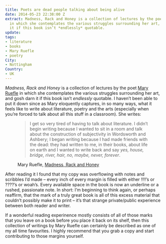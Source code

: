 ```yaml
---
title: Poets are dead people talking about being alive
date: 2014-05-23 22:38:00 Z
extract: Madness, Rack and Honey is a collection of lectures by the poet Mary Ruefle
  in which she contemplates the various struggles surrounding her art, and gosh darn
  it if this book isn’t *endlessly* quotable.
update: 
tags:
- literature
- books
- Mary Ruefle
- poetry
City:
- Nottingham
Country:
- UK
---
```


*Madness, Rack and Honey* is a collection of lectures by the poet [Mary Ruefle](http://www.maryruefle.com/) in which she contemplates the various struggles surrounding her art, and gosh darn it if this book isn’t *endlessly* quotable. I haven’t been able to put it down since as Mary eloquently captures, in so many ways, what it feels like to write about literature, poetry and the arts (especially when you’re forced to talk about all this stuff in a classroom). She writes:

<figure>
<blockquote>
<p>I get so very tired of having to talk about literature. I didn’t begin writing because I wanted to sit in a room and talk about the construction of subjectivity in Wordsworth and Ashbery; I began writing because I had made friends with the dead: they had written to me, in their books, about life on earth and I wanted to write back and say <em>yes, house, bridge, river, hair, no, maybe, never, forever</em>.</p>
</blockquote>
<figcaption class="cite"><p>Mary Ruefle, <a href="http://www.amazon.com/Madness-Rack-Honey-Collected-Lectures/dp/1933517573/ref=sr_1_1?ie=UTF8&qid=1400882961&sr=8-1&keywords=madness+rack+and+honey">Madness, Rack and Honey</a></p></figcaption>
</figure>

After reading it I found that my copy was overflowing with notes and scribbles I’d made – every inch of every margin is filled with either !!!!’s or ????’s or <span>woah’s</span>. Every available space in the book is now an underline or a rushed, passionate note. In short: I’m beginning to think again, or perhaps reaffirm, that the mark of a truly great book is all of this excess material that couldn’t possibly make it to print – it’s that strange private/public experience between both reader and writer. 

If a wonderful reading experinence mostly consists of all of those marks that you leave on a book before you place it back on its shelf, then this collection of writings by Mary Ruefle can certainly be described as one of my all time favourites. I highly recommend that you grab a copy and start contributing to those margins yourself.

